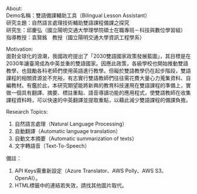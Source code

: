 About:  
Demo名稱：雙語備課輔助工具（Bilingual Lesson Assistant）  
研究主題：自然語言處理技術輔助雙語課程備課之探究  
研究生：邱慶弘（國立陽明交通大學理學院碩士在職專班－科技與數位學習組）  
指導教授：袁賢銘　教授（國立陽明交通大學資訊工程學系）  


Motivation:  
面對全球化的浪潮，我國政府提出了「2030雙語國家政策發展藍圖」，其目標是在2030年讓臺灣成為中英並重的雙語國家。因應此政策，各級學校也開始推動雙語教學，也鼓勵各科老師們使用英語進行教學。但礙於雙語教學仍在起步階段，雙語課程的相關資源並不充裕，有志實行雙語教師們往往需花費大量心力蒐集資料、自編教材。有鑑於此，本研究期望能將新興的教育科技運用在雙語課程的準備上，實做一個具有翻譯、摘要、標註重點、語音導讀功能的應用程式，使雙語教師在收集課程資料時，可以快速的中英翻譯並提取重點，以藉此減少雙語課程的備課負擔。

Research Topics:  
1. 自然語言處理（Natural Language Processing）
2. 自動翻譯（Automatic language translation）
3. 自動文本摘要（Automatic summarization of texts）
4. 文字轉語音（Text-To-Speech）

備註：
1. API Keys需重新設定（Azure Translator、AWS Polly、AWS S3、OpenAI）。
2. HTML標籤中的<img>連結若失效，請找其他圖片取代。
